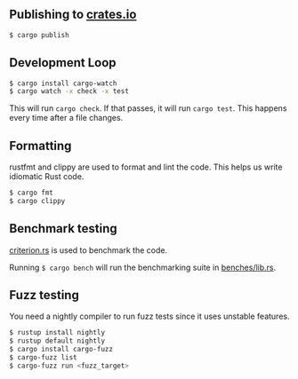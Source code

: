 
## Publishing to [crates.io](https://crates.io/)

```zsh
$ cargo publish
```

## Development Loop

```zsh
$ cargo install cargo-watch
$ cargo watch -x check -x test
```

This will run `cargo check`. If that passes, it will run `cargo test`. This happens every time after a file changes.

## Formatting

rustfmt and clippy are used to format and lint the code. This helps us write idiomatic Rust code.

```zsh
$ cargo fmt
$ cargo clippy
```

## Benchmark testing

[criterion.rs](https://github.com/bheisler/criterion.rs) is used to benchmark the code.

Running `$ cargo bench` will run the benchmarking suite in [benches/lib.rs](benches/lib.rs).

## Fuzz testing

You need a nightly compiler to run fuzz tests since it uses unstable features.

```zsh
$ rustup install nightly
$ rustup default nightly
$ cargo install cargo-fuzz
$ cargo-fuzz list
$ cargo-fuzz run <fuzz_target>
```
